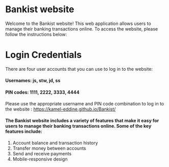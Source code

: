 # Bankist website

Welcome to the Bankist website! This web application allows users to manage their banking transactions online. To access the website, please follow the instructions below:

# Login Credentials
There are four user accounts that you can use to log in to the website:

#### Usernames: js, stw, jd, ss
#### PIN codes: 1111, 2222, 3333, 4444

Please use the appropriate username and PIN code combination to log in to the website : https://kamel-eddine.github.io/Bankist/



#### The Bankist website includes a variety of features that make it easy for users to manage their banking transactions online. Some of the key features include:

1. Account balance and transaction history
2. Transfer money between accounts
3. Send and receive payments 
4. Mobile-responsive design
